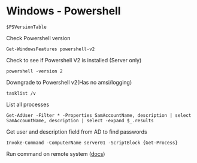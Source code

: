# Windows - Powershell

```$PSVersionTable```

Check Powershell version

```Get-WindowsFeatures powershell-v2```

Check to see if Powershell V2 is installed (Server only)

```powershell -version 2```

Downgrade to Powershell v2(Has no amsi/logging)

```tasklist /v```

List all processes

``` 
Get-AdUser -Filter * -Properties SamAccountName, description | select SamAccountName, description | select -expand $_.results
```

Get user and description field from AD to find passwords

```Invoke-Command -ComputerName server01 -ScriptBlock {Get-Process}```

Run command on remote system ([docs](https://docs.microsoft.com/en-us/powershell/module/microsoft.powershell.core/invoke-command?view=powershell-6))
